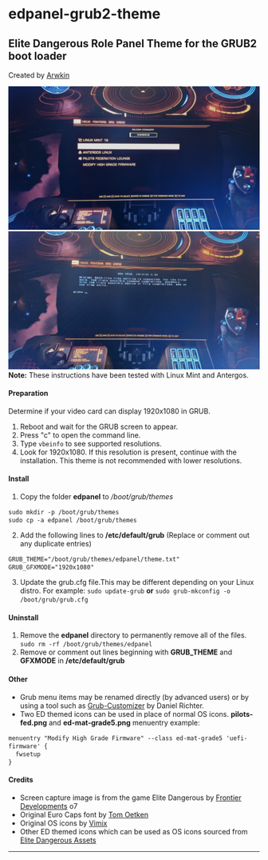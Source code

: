 # edpanel-grub2-theme
## Elite Dangerous Role Panel Theme for the GRUB2 boot loader
Created by [Arwkin](https://github.com/arwkin)

![edpanel screenshot 1](edpanel1.png?raw=true "Screenshot example 1")
![edpanel screenshot 2](edpanel2.png?raw=true "Screenshot example 2")
**Note:** These instructions have been tested with Linux Mint and Antergos.

#### Preparation
Determine if your video card can display 1920x1080 in GRUB.
1. Reboot and wait for the GRUB screen to appear.
2. Press "c" to open the command line.
3. Type `vbeinfo` to see supported resolutions.
4. Look for 1920x1080. If this resolution is present, continue with the installation. This theme is not recommended with lower resolutions.

#### Install

1. Copy the folder **edpanel** to */boot/grub/themes*
```
sudo mkdir -p /boot/grub/themes
sudo cp -a edpanel /boot/grub/themes
```

2. Add the following lines to **/etc/default/grub** (Replace or comment out any duplicate entries)
```
GRUB_THEME="/boot/grub/themes/edpanel/theme.txt"
GRUB_GFXMODE="1920x1080"
```
3. Update the grub.cfg file.This may be different depending on your Linux distro. For example:
`sudo update-grub`
**or**
`sudo grub-mkconfig -o /boot/grub/grub.cfg`


#### Uninstall
1. Remove the **edpanel** directory to permanently remove all of the files.
`sudo rm -rf /boot/grub/themes/edpanel`
2. Remove or comment out lines beginning with **GRUB_THEME** and **GFXMODE** in **/etc/default/grub**

#### Other
- Grub menu items may be renamed directly (by advanced users) or by using a tool such as [Grub-Customizer](https://git.launchpad.net/grub-customizer) by Daniel Richter.
- Two ED themed icons can be used in place of normal OS icons. **pilots-fed.png** and **ed-mat-grade5.png**  menuentry example:
```
menuentry "Modify High Grade Firmware" --class ed-mat-grade5 'uefi-firmware' {
  fwsetup
}
```

#### Credits
- Screen capture image is from the game Elite Dangerous by [Frontier Developments](http://frontier.co.uk/) o7
- Original Euro Caps font by [Tom Oetken](https://www.fonts4free.net/fonts-by-tom-oetken.html)
- Original OS icons by [Vimix](http://vinceliuice.deviantart.com/art/Grub-themes-vimix-0-1-532580485)
- Other ED themed icons which can be used as OS icons sourced from [Elite Dangerous Assets](https://edassets.org)


____________________________________________________________________________
